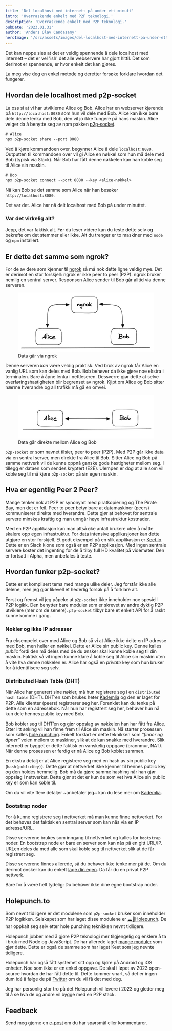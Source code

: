 ```yaml
---
title: 'Del localhost med internett på under ett minutt'
intro: 'Overraskende enkelt med P2P teknologi.'
description: 'Overraskende enkelt med P2P teknologi.'
pubDate: '2023.01.31'
author: 'Anders Olav Candasamy'
heroImage: '/src/assets/images/del-localhost-med-internett-pa-under-ett-minutt/hero.webp'
---
```


Det kan neppe sies at det er veldig spennende å dele localhost med internett – det er vel 'ish' det alle webservere har gjort hittil. Det som derimot er spennende, er hvor enkelt det kan gjøres.

La meg vise deg en enkel metode og deretter forsøke forklare hvordan det fungerer.

## Hvordan dele localhost med p2p-socket

La oss si at vi har utviklerne Alice og Bob. Alice har en webserver kjørende på `http://localhost:8080` som hun vil dele med Bob. Alice kan ikke bare dele denne lenka med Bob, den vil jo ikke fungere på hans maskin. Alice velger da å benytte seg av npm pakken [p2p-socket](https://www.npmjs.com/package/p2p-socket).

```
# Alice
npx p2p-socket share --port 8080
```

Ved å kjøre kommandoen over, begynner Alice å dele `localhost:8080`. Outputten til kommandoen over vil gi Alice en nøkkel som hun må dele med Bob (typisk via Slack). Når Bob har fått denne nøkkelen kan han koble seg til Alice sin maskin.

```
# Bob
npx p2p-socket connect --port 8080 --key <alice-nøkkel>
```

Nå kan Bob se det samme som Alice når han besøker `http://localhost:8080`.

Det var det. Alice har nå delt localhost med Bob på under minuttet.

### Var det virkelig alt?

Jepp, det var faktisk alt. Før du leser videre kan du teste dette selv og bekrefte om det stemmer eller ikke. Alt du trenger er to maskiner med `node` og `npm` installert.

## Er dette det samme som ngrok?

For de av dere som kjenner til [ngrok](https://ngrok.com/) så må nok dette ligne veldig mye. Det er derimot en stor forskjell: ngrok er ikke peer to peer (P2P). ngrok bruker nemlig en sentral server. Responsen Alice sender til Bob går alltid via denne serveren.

<figure>
  <img alt="ngrok mellom Alice og Bob" src="/src/assets/images/del-localhost-med-internett-pa-under-ett-minutt/ngrok.webp" loading="lazy" decoding="async">
  <figcaption>Data går via ngrok</figcaption>
</figure>

Denne serveren *kan* være veldig praktisk. Ved bruk av ngrok får Alice en vanlig URL som kan deles med Bob. Bob behøver da ikke gjøre noe ekstra i terminalen. Bare å åpne lenka i nettleseren. Dessverre gjør dette at selve overføringshastigheten blir begrenset av ngrok. Kjipt om Alice og Bob sitter nærme hverandre og all trafikk må gå en omvei.

<figure>
  <img alt="Alice direkte til Bob" src="/src/assets/images/del-localhost-med-internett-pa-under-ett-minutt/alice-bob.webp" loading="lazy" decoding="async">
  <figcaption>Data går direkte mellom Alice og Bob</figcaption>
</figure>

`p2p-socket` er som navnet tilsier, peer to peer (P2P). Med P2P går ikke data via en sentral server, men direkte fra Alice til Bob. Sitter Alice og Bob på samme nettverk vil de kunne oppnå ganske gode hastigheter mellom seg. I tillegg er dataen som sendes kryptert (E2E). Ulempen er dog at alle som vil koble seg til må kjøre `p2p-socket` på sin egen maskin.

## Hva er egentlig Peer 2 Peer?

Mange tenker nok at P2P er synonymt med piratkopiering og The Pirate Bay, men det er feil. Peer to peer betyr bare at datamaskiner (peers) kommuniserer direkte med hverandre. Dette gjør at behovet for sentrale servere minskes kraftig og man unngår høye infrastruktur kostnader.

Med en P2P applikasjon kan man altså øke antall brukere uten å måtte skalere opp egen infrastruktur. For data intensive applikasjoner kan dette utgjøre en stor forskjell. Et godt eksempel på en slik applikasjon er [Keet.io](https://keet.io/). Dette er en Slack klone som også er en P2P applikasjon. Med ingen sentrale servere koster det ingenting for de å tilby full HD kvalitet på videmøter. Den er fortsatt i Alpha, men anbefales å teste.

## Hvordan funker p2p-socket?

Dette er et komplisert tema med mange ulike deler. Jeg forstår ikke alle delene, men jeg gjør likevell et hederlig forsøk på å forklare alt.

Først og fremst vil jeg påpeke at `p2p-socket` ikke inneholder noe spesiell P2P logikk. Den benytter bare moduler som er skrevet av andre dyktig P2P utviklere (mer om de senere). `p2p-socket` tilbyr bare et enkelt API for å raskt kunne komme i gang.

### Nøkler og ikke IP adresser

Fra eksempelet over med Alice og Bob så vi at Alice ikke delte en IP adresse med Bob, men heller en nøkkel. Dette er Alice sin public key. Denne kalles *public* fordi den må deles med de du ønsker skal kunne koble seg til din maskin. Faktisk så vil ingen kunne klare å koble seg til Alice sin maskin uten å vite hva denne nøkkelen er. Alice har også en *private* key som hun bruker for å identifisere seg selv.

### Distributed Hash Table (DHT)

Når Alice har generert sine nøkler, må hun registrere seg i en `distributed hash table` (DHT). DHT’en som brukes heter [Kademlia](https://en.wikipedia.org/wiki/Kademlia) og den er laget for P2P.  Alle klienter (peers) registrerer seg her. Forenklet kan du tenke på dette som en adressebok. Når hun har registrert seg her, behøver hun nå kun dele hennes public key med Bob.

Bob kobler seg til DHT’en og gjør oppslag av nøkkelen han har fått fra Alice. Etter litt søking vil han finne frem til Alice sin maskin. Nå starter prosessen som kalles [hole punching](https://en.wikipedia.org/wiki/Hole_punching_(networking)). Enkelt forklart er dette teknikken som *"finner og åpner"* veien mellom to maskiner, slik at de kan snakke med hverandre. Slik internett er bygget er dette faktisk en vanskelig oppgave (brannmur, NAT). Når denne prosessen er ferdig er nå Alice og Bob koblet sammen.

En ekstra detalj er at Alice registrere seg med en hash av sin public key (`hash(publicKey)`). Dette gjør at nettverket ikke kjenner til hennes public key og den holdes hemmelig. Bob må da gjøre samme hashing når han gjør oppslag i nettverket. Dette gjør at det er kun de som vet hva Alice sin public key er som kan koble til.

Om du vil vite flere detaljer ~anbefaler jeg~ kan du lese mer om [Kademlia](https://en.wikipedia.org/wiki/Kademlia).

### Bootstrap noder

For å kunne registrere seg i nettverket må man kunne finne nettverket. For det behøves det faktisk en sentral server som kan nås via en IP adresse/URL.

Disse serverene brukes som inngang til nettverket og kalles for `bootstrap` noder. En bootstrap node er bare en server som kan nås på en gitt URL/IP. URLen deles da med alle som skal koble seg til nettverket slik at de får registrert seg.

Disse serverene finnes allerede, så du behøver ikke tenke mer på de. Om du derimot ønsker kan du enkelt [lage din egen](https://docs.holepunch.to/building-blocks/hyperswarm#api-1). Da får du en privat P2P nettverk.

Bare for å være helt tydelig: Du behøver ikke dine egne bootstrap noder.

## Holepunch.to

Som nevnt tidligere er det modulene som `p2p-socket` bruker som inneholder P2P logikken. Selskapet som har laget disse modulene er [🕳️🥊Holepunch](https://holepunch.to/). De har oppkalt seg selv etter hole punching teknikken nevnt tidligere.

Holepunch jobber med å gjøre P2P teknologi mer tilgjengelig og enklere å ta i bruk med Node og JavaScript. De har allerede laget [mange moduler](https://docs.holepunch.to/) som gjør dette. Dette er også de samme som har laget Keet som jeg nevnte tidligere.

Holepunch har også fått systemet sitt opp og kjøre på Android og iOS enheter. Noe som ikke er en enkel oppgave. De skal i løpet av 2023 open-source hvordan de har fått dette til. Dette kommer snart, så det er ingen dum idé å følge de på [Twitter](https://twitter.com/holepunch_to) om du vil få det med deg.

Jeg har personlig stor tro på det Holepunch vil levere i 2023 og gleder meg til å se hva de og andre vil bygge med en P2P stack.

## Feedback

Send meg gjerne en [e-post](mailto:aca@capraconsulting.no) om du har spørsmål eller kommentarer.